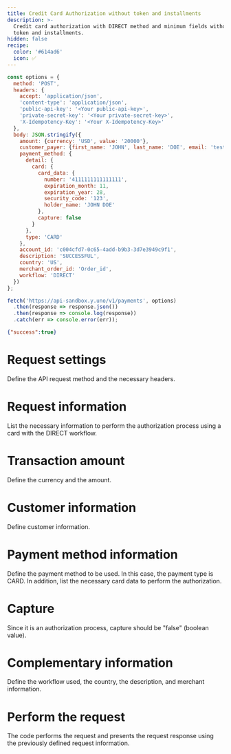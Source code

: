 ```yaml
---
title: Credit Card Authorization without token and installments
description: >-
  Credit card authorization with DIRECT method and minimum fields without a
  token and installments.
hidden: false
recipe:
  color: '#614ad6'
  icon: ✅
---
```

```javascript JavaScript
const options = {
  method: 'POST',
  headers: {
    accept: 'application/json',
    'content-type': 'application/json',
    'public-api-key': '<Your public-api-key>',
    'private-secret-key': '<Your private-secret-key>',
    'X-Idempotency-Key': '<Your X-Idempotency-Key>'
  },
  body: JSON.stringify({
    amount: {currency: 'USD', value: '20000'},
    customer_payer: {first_name: 'JOHN', last_name: 'DOE', email: 'test@test.com'},
    payment_method: {
      detail: {
        card: {
          card_data: {
            number: '4111111111111111',
            expiration_month: 11,
            expiration_year: 28,
            security_code: '123',
            holder_name: 'JOHN DOE'
          },
          capture: false
        }
      },
      type: 'CARD'
    },
    account_id: 'c004cfd7-0c65-4add-b9b3-3d7e3949c9f1',
    description: 'SUCCESSFUL',
    country: 'US',
    merchant_order_id: 'Order_id',
    workflow: 'DIRECT'
  })
};

fetch('https://api-sandbox.y.uno/v1/payments', options)
  .then(response => response.json())
  .then(response => console.log(response))
  .catch(err => console.error(err));
```

```json Response Example
{"success":true}
```

# Request settings

<!-- javascript@2-9 -->

Define the API request method and the necessary headers.

# Request information

<!-- javascript@10-34 -->

List the necessary information to perform the authorization process using a card with the DIRECT workflow.

# Transaction amount

<!-- javascript@11 -->

Define the currency and the amount.

# Customer information

<!-- javascript@12 -->

Define customer information.

# Payment method information

<!-- javascript@13-27 -->

Define the payment method to be used. In this case, the payment type is CARD. In addition, list the necessary card data to perform the authorization.

# Capture

<!-- javascript@23 -->

Since it is an authorization process, capture should be "false" (boolean value).

# Complementary information

<!-- javascript@28-32 -->

Define the workflow used, the country, the description, and merchant information.

# Perform the request

<!-- javascript@36-39 -->

The code performs the request and presents the request response using the previously defined request information.